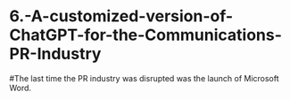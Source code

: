 # 6.-A-customized-version-of-ChatGPT-for-the-Communications-PR-Industry
#The last time the PR industry was disrupted was the launch of Microsoft Word. 
